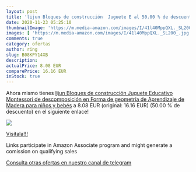```yaml
---
layout: post
title: 'lijun Bloques de construcción  Juguete E al 50.00 % de descuento'
date: 2020-11-23 05:25:10
thumbnailImage: 'https://m.media-amazon.com/images/I/41l40MppQXL._SL200_.jpg'
images: [ 'https://m.media-amazon.com/images/I/41l40MppQXL._SL200_.jpg' ]
comments: true
category: ofertas
author: ring
slug: B08KPY14XB
description:
actualPrice: 8.08 EUR
comparePrice: 16.16 EUR
inStock: true
---
```


Ahora mismo tienes [lijun Bloques de construcción  Juguete Educativo Montessori de descomposición en Forma de geometría de Aprendizaje de Madera para niños y bebés](https://www.amazon.es/dp/B08KPY14XB/?tag=redken-21) a 8.08 EUR (original: 16.16 EUR) (50.00 %  de descuento) en el siguiente enlace!

[![](https://m.media-amazon.com/images/I/41l40MppQXL._SL200_.jpg)](https://www.amazon.es/dp/B08KPY14XB/?tag=redken-21)

[Visítala!!!](https://www.amazon.es/dp/B08KPY14XB/?tag=redken-21)

Links participate in Amazon Associate program and might generate a comission on qualifying sales

[Consulta otras ofertas en nuestro canal de telegram](https://t.me/s/ofertas25)

